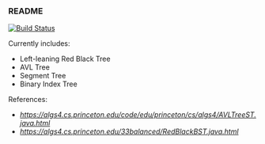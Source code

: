 ### README 
[![Build Status](https://travis-ci.org/andreyliu/Data-Containers.svg?branch=master)](https://travis-ci.org/andreyliu/Data-Containers)

Currently includes:

* Left-leaning Red Black Tree
* AVL Tree
* Segment Tree
* Binary Index Tree

References:
* *https://algs4.cs.princeton.edu/code/edu/princeton/cs/algs4/AVLTreeST.java.html*
* *https://algs4.cs.princeton.edu/33balanced/RedBlackBST.java.html*
